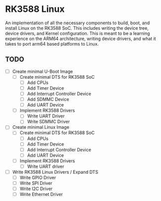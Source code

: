 # RK3588 Linux

An implementation of all the necessary components to build, boot, and
install Linux on the RK3588 SoC. This includes writing the device
tree, device drivers, and Kernel configuration. This is meant to be a
learning experience on the ARM64 architecture, writing device drivers,
and what it takes to port arm64 based platforms to Linux.

## TODO
- [ ] Create minimal U-Boot Image
  - [ ] Create minimal DTS for RK3588 SoC
    - [ ] Add CPUs
    - [ ] Add Timer Device
    - [ ] Add Interrupt Controller Device
    - [ ] Add SDMMC Device
    - [ ] Add UART Device
  - [ ] Implement RK3588 Drivers
    - [ ] Write UART Driver
    - [ ] Write SDMMC Driver

- [ ] Create minimal Linux Image
  - [ ] Create minimal DTS for RK3588 SoC
    - [ ] Add CPUs
    - [ ] Add Timer Device
    - [ ] Add Interrupt Controller Device
    - [ ] Add UART Device
  - [ ] Implement RK3588 Drivers
    - [ ] Write UART driver

- [ ] Write RK3588 Linux Drivers / Expand DTS
  - [ ] Write GPIO Driver
  - [ ] Write SPI Driver
  - [ ] Write I2C Driver
  - [ ] Write Ethernet Driver
